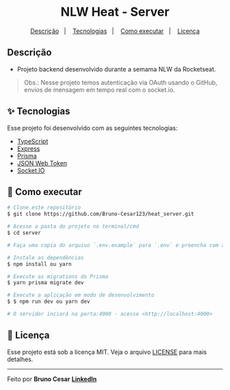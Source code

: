 <h1 align="center">NLW Heat - Server</h1>

<p align="center">
  <a href="#-descricao">Descrição</a>&nbsp;&nbsp;&nbsp;|&nbsp;&nbsp;&nbsp;
  <a href="#-tecnologias">Tecnologias</a>&nbsp;&nbsp;&nbsp;|&nbsp;&nbsp;&nbsp;
  <a href="#-como-executar">Como executar</a>&nbsp;&nbsp;&nbsp;|&nbsp;&nbsp;&nbsp;
  <a href="#-licença">Licença</a>
</p>

## Descrição

- Projeto backend desenvolvido durante a semama NLW da Rocketseat.

> Obs.: Nesse projeto temos autenticação via OAuth usando o GitHub, envios de mensagem em tempo real com o socket.io.

## ✨ Tecnologias

Esse projeto foi desenvolvido com as seguintes tecnologias:

- [TypeScript](https://www.typescriptlang.org/)
- [Express](https://expressjs.com/pt-br/)
- [Prisma](https://www.prisma.io/)
- [JSON Web Token](https://jwt.io/)
- [Socket.IO](https://socket.io/)

## 🎲 Como executar

```bash
# Clone este repositório
$ git clone https://github.com/Bruno-Cesar123/heat_server.git

# Acesse a pasta do projeto no terminal/cmd
$ cd server

# Faça uma copia do arquivo `.env.example` para `.env` e preencha com as suas credenciais do GitHub

# Instale as dependências
$ npm install ou yarn

# Execute as migrations do Prisma
$ yarn prisma migrate dev

# Execute a aplicação em modo de desenvolvimento
$ $ npm run dev ou yarn dev

# O servidor inciará na porta:4000 - acesse <http://localhost:4000>
```

## 📄 Licença

Esse projeto está sob a licença MIT. Veja o arquivo [LICENSE](license) para mais detalhes.

---

Feito por **Bruno Cesar** [**LinkedIn**](https://www.linkedin.com/in/bruno-cesar-b0039715a/)
